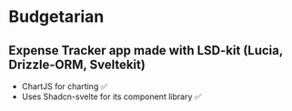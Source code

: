 # Budgetarian

Expense Tracker app made with LSD-kit (Lucia, Drizzle-ORM,
Sveltekit)
--

- ChartJS for charting ✅
- Uses Shadcn-svelte for its component library ✅
